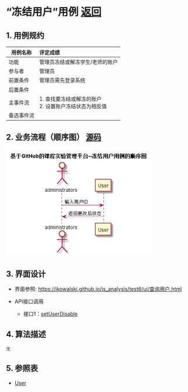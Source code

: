# “冻结用户”用例 [返回](../README.md)
## 1. 用例规约

|用例名称|评定成绩|
|-------|:-------------|
|功能|管理员冻结或解冻学生/老师的账户|
|参与者|管理员|
|前置条件| 管理员需先登录系统|
|后置条件| |
|主事件流| 1. 查找要冻结或解冻的账户 <br/> 2. 设置账户冻结状态为相反值 <br/>  |
|备选事件流| |


## 2. 业务流程（顺序图） [源码](../src/sequence冻结用户.puml)
![sequence1](../sequence冻结用户.png) 

    
## 3. 界面设计
- 界面参照: https://ikowalski.github.io/is_analysis/test6/ui/查询用户.html

- API接口调用

    - 接口1：[setUserDisable](../接口/setUserDisable.md)
    
    
## 4. 算法描述
    无
    
## 5. 参照表

- [User](../数据库设计.md/#User)